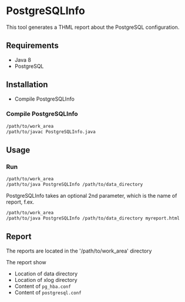 # PostgreSQLInfo

This tool generates a THML report about the PostgreSQL configuration.

## Requirements

* Java 8
* PostgreSQL

## Installation

* Compile PostgreSQLInfo

### Compile PostgreSQLInfo

```bash
/path/to/work_area
/path/to/javac PostgreSQLInfo.java
```

## Usage

### Run

```bash
/path/to/work_area
/path/to/java PostgreSQLInfo /path/to/data_directory
```

PostgreSQLInfo takes an optional 2nd parameter, which is the name of report, f.ex.

```bash
/path/to/work_area
/path/to/java PostgreSQLInfo /path/to/data_directory myreport.html
```

## Report

The reports are located in the '/path/to/work_area' directory

The report show

* Location of data directory
* Location of xlog directory
* Content of ```pg_hba.conf```
* Content of ```postgresql.conf```
